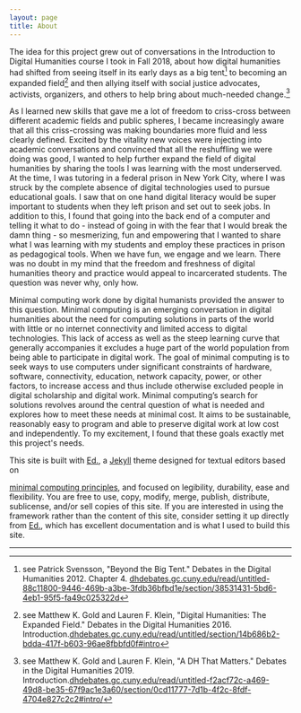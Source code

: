```yaml
---
layout: page
title: About
---
```


The idea for this project grew out of conversations in the Introduction to Digital Humanities course I took in Fall 2018, about how digital humanities had shifted from seeing itself in its early days as a big tent[^1] to becoming an expanded field[^2] and then allying itself with social justice advocates, activists, organizers, and others to help bring about much-needed change.[^3]  

[^1]: see Patrick Svensson, "Beyond the Big Tent." Debates in the Digital Humanities 2012. Chapter 4. <a href="https://dhdebates.gc.cuny.edu/read/untitled-88c11800-9446-469b-a3be-3fdb36bfbd1e/section/38531431-5bd6-4eb1-95f5-fa49c025322d">dhdebates.gc.cuny.edu/read/untitled-88c11800-9446-469b-a3be-3fdb36bfbd1e/section/38531431-5bd6-4eb1-95f5-fa49c025322d</a>

[^2]: see Matthew K. Gold and Lauren F. Klein, "Digital Humanities: The Expanded Field." Debates in the Digital Humanities 2016. Introduction.<a href="https://dhdebates.gc.cuny.edu/read/untitled/section/14b686b2-bdda-417f-b603-96ae8fbbfd0f#intro/">dhdebates.gc.cuny.edu/read/untitled/section/14b686b2-bdda-417f-b603-96ae8fbbfd0f#intro</a>

[^3]: see Matthew K. Gold and Lauren F. Klein, "A DH That Matters." Debates in the Digital Humanities 2019. Introduction.<a href="https://dhdebates.gc.cuny.edu/read/untitled-f2acf72c-a469-49d8-be35-67f9ac1e3a60/section/0cd11777-7d1b-4f2c-8fdf-4704e827c2c2#intro/">dhdebates.gc.cuny.edu/read/untitled-f2acf72c-a469-49d8-be35-67f9ac1e3a60/section/0cd11777-7d1b-4f2c-8fdf-4704e827c2c2#intro/</a>  

As I learned new skills that gave me a lot of freedom to criss-cross between different academic fields and public spheres, I became increasingly aware that all this criss-crossing was making boundaries more fluid and less clearly defined. Excited by the vitality new voices were injecting into academic conversations and convinced that all the reshuffling we were doing was good, I wanted to help further expand the field of digital humanities by sharing the tools I was learning with the most underserved. At the time, I was tutoring in a federal prison in New York City, where I was struck by the complete absence of digital technologies used to pursue educational goals. I saw that on one hand digital literacy would be super important to students when they left prison and set out to seek jobs. In addition to this, I found that going into the back end of a computer and telling it what to do - instead of going in with the fear that I would break the damn thing - so mesmerizing, fun and empowering that I wanted to share what I was learning with my students and employ these practices in prison as pedagogical tools. When we have fun, we engage and we learn. There was no doubt in my mind that the freedom and freshness of digital humanities theory and practice would appeal to incarcerated students. The question was never why, only how.

Minimal computing work done by digital humanists provided the answer to this question. Minimal computing is an emerging conversation in digital humanities about the need for computing solutions in parts of the world with little or no internet connectivity and limited access to digital technologies. This lack of access as well as the steep learning curve that generally accompanies it excludes a huge part of the world population from being able to participate in digital work. The goal of minimal computing is to seek ways to use computers under significant constraints of hardware, software, connectivity, education, network capacity, power, or other factors, to increase access and thus include otherwise excluded people in digital scholarship and digital work.  Minimal computing’s search for solutions revolves around the central question of what is needed and explores how to meet these needs at minimal cost. It aims to be sustainable, reasonably easy to program and able to preserve digital work at low cost and independently. To my excitement, I found that these goals exactly met this project's needs.

This site is built with <a href="http://elotroalex.github.io/ed//">Ed.</a>, a <a href="https://jekyllrb.com/">Jekyll</a> theme designed for textual editors based on

<a href="http://go-dh.github.io/mincomp/">minimal computing principles</a>, and focused on legibility, durability, ease and flexibility. You are free to use, copy, modify, merge, publish, distribute, sublicense, and/or sell copies of this site. If you are interested in using the framework rather than the content of this site, consider setting it up directly from <a href="http://elotroalex.github.io/ed//">Ed.</a>, which has excellent documentation and is what I used to build this site.

---
